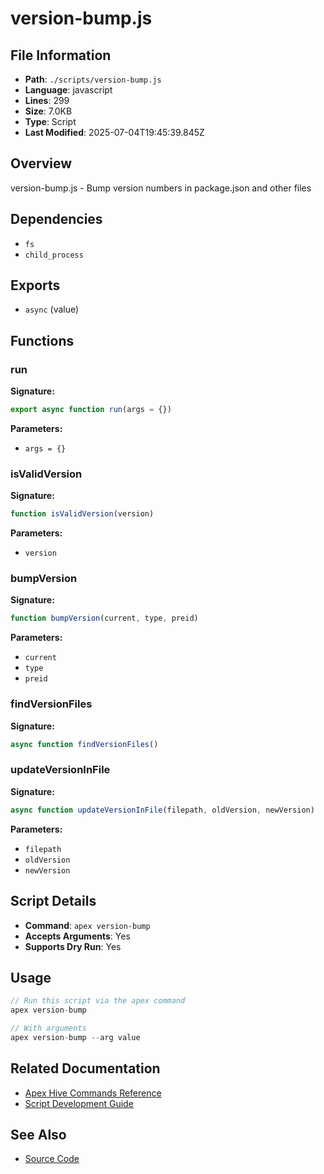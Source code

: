 # version-bump.js

## File Information

- **Path**: `./scripts/version-bump.js`
- **Language**: javascript
- **Lines**: 299
- **Size**: 7.0KB
- **Type**: Script
- **Last Modified**: 2025-07-04T19:45:39.845Z

## Overview

version-bump.js - Bump version numbers in package.json and other files

## Dependencies

- `fs`
- `child_process`

## Exports

- `async` (value)

## Functions

### run

**Signature:**
```javascript
export async function run(args = {})
```

**Parameters:**
- `args = {}`

### isValidVersion

**Signature:**
```javascript
function isValidVersion(version)
```

**Parameters:**
- `version`

### bumpVersion

**Signature:**
```javascript
function bumpVersion(current, type, preid)
```

**Parameters:**
- `current`
- `type`
- `preid`

### findVersionFiles

**Signature:**
```javascript
async function findVersionFiles()
```

### updateVersionInFile

**Signature:**
```javascript
async function updateVersionInFile(filepath, oldVersion, newVersion)
```

**Parameters:**
- `filepath`
- `oldVersion`
- `newVersion`

## Script Details

- **Command**: `apex version-bump`
- **Accepts Arguments**: Yes
- **Supports Dry Run**: Yes

## Usage

```javascript
// Run this script via the apex command
apex version-bump

// With arguments
apex version-bump --arg value
```

## Related Documentation

- [Apex Hive Commands Reference](../../architecture/reference/commands/)
- [Script Development Guide](../../development/scripts/)

## See Also

- [Source Code](./scripts/version-bump.js)
